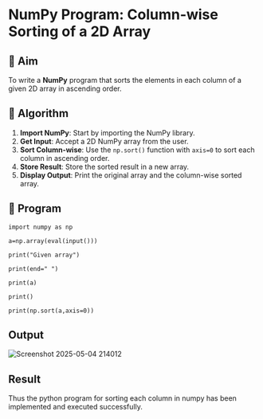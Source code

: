 # NumPy Program: Column-wise Sorting of a 2D Array

## 🎯 Aim
To write a **NumPy** program that sorts the elements in each column of a given 2D array in ascending order.

## 🧠 Algorithm

1. **Import NumPy**: Start by importing the NumPy library.
2. **Get Input**: Accept a 2D NumPy array from the user.
3. **Sort Column-wise**: Use the `np.sort()` function with `axis=0` to sort each column in ascending order.
4. **Store Result**: Store the sorted result in a new array.
5. **Display Output**: Print the original array and the column-wise sorted array.

## 🧾 Program
```
import numpy as np 

a=np.array(eval(input())) 

print("Given array") 

print(end=" ") 

print(a) 

print() 

print(np.sort(a,axis=0)) 
```
## Output
![Screenshot 2025-05-04 214012](https://github.com/user-attachments/assets/0f7c6143-fef0-4527-bffa-1d8aad723a40)

## Result
Thus the python program for sorting each column in numpy has been implemented and executed 
successfully.
